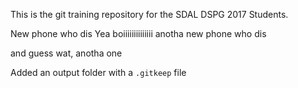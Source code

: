 This is the git training repository for the SDAL DSPG 2017 Students.

New phone who dis
Yea boiiiiiiiiiiiiii
anotha new phone who dis

and guess wat, anotha one

Added an output folder with a `.gitkeep` file

